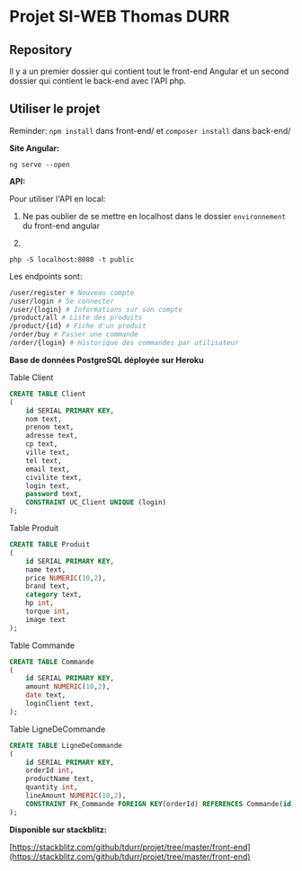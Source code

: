 # Projet SI-WEB Thomas DURR

## Repository
Il y a un premier dossier qui contient tout le front-end Angular et un second dossier qui contient le back-end avec l'API php.

## Utiliser le projet

Reminder: `npm install` dans front-end/ et `composer install` dans back-end/

**Site Angular:**
```
ng serve --open
```

**API:**

Pour utiliser l'API en local:

1) Ne pas oublier de se mettre en localhost dans le dossier `environnement` du front-end angular

2)
```
php -S localhost:8080 -t public
```

Les endpoints sont:
```bash
/user/register # Nouveau compte
/user/login # Se connecter
/user/{login} # Informations sur son compte
/product/all # Liste des produits
/product/{id} # Fiche d'un produit
/order/buy # Passer une commande
/order/{login} # Historique des commandes par utilisateur
```

**Base de données PostgreSQL déployée sur Heroku**

Table Client
```sql
CREATE TABLE Client 
(
    id SERIAL PRIMARY KEY, 
    nom text, 
    prenom text, 
    adresse text, 
    cp text, 
    ville text, 
    tel text, 
    email text, 
    civilite text, 
    login text, 
    password text, 
    CONSTRAINT UC_Client UNIQUE (login)
);
```

Table Produit
```sql
CREATE TABLE Produit 
(
    id SERIAL PRIMARY KEY, 
    name text, 
    price NUMERIC(10,2), 
    brand text, 
    category text, 
    hp int, 
    torque int, 
    image text
);
```

Table Commande
```sql
CREATE TABLE Commande
(
    id SERIAL PRIMARY KEY, 
    amount NUMERIC(10,2), 
    date text, 
    loginClient text,
);
```

Table LigneDeCommande
```sql
CREATE TABLE LigneDeCommande
(
    id SERIAL PRIMARY KEY,
    orderId int,
    productName text,
    quantity int,
    lineAmount NUMERIC(10,2),
    CONSTRAINT FK_Commande FOREIGN KEY(orderId) REFERENCES Commande(id)
);
```

**Disponible sur stackblitz:**

[https://stackblitz.com/github/tdurr/projet/tree/master/front-end](https://stackblitz.com/github/tdurr/projet/tree/master/front-end)

